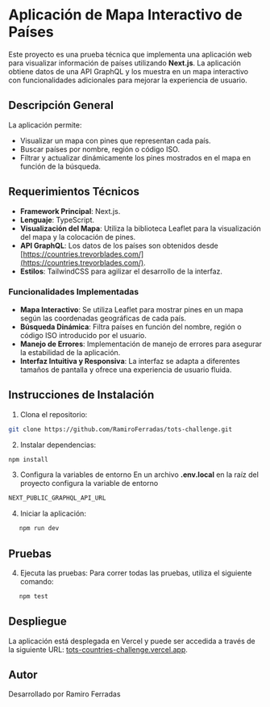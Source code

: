 # Aplicación de Mapa Interactivo de Países

Este proyecto es una prueba técnica que implementa una aplicación web para visualizar información de países utilizando **Next.js**. La aplicación obtiene datos de una API GraphQL y los muestra en un mapa interactivo con funcionalidades adicionales para mejorar la experiencia de usuario.

## Descripción General

La aplicación permite:

- Visualizar un mapa con pines que representan cada país.
- Buscar países por nombre, región o código ISO.
- Filtrar y actualizar dinámicamente los pines mostrados en el mapa en función de la búsqueda.

## Requerimientos Técnicos

- **Framework Principal**: Next.js.
- **Lenguaje**: TypeScript.
- **Visualización del Mapa**: Utiliza la biblioteca Leaflet para la visualización del mapa y la colocación de pines.
- **API GraphQL**: Los datos de los países son obtenidos desde [https://countries.trevorblades.com/](https://countries.trevorblades.com/).
- **Estilos**: TailwindCSS para agilizar el desarrollo de la interfaz.

### Funcionalidades Implementadas

- **Mapa Interactivo**: Se utiliza Leaflet para mostrar pines en un mapa según las coordenadas geográficas de cada país.
- **Búsqueda Dinámica**: Filtra países en función del nombre, región o código ISO introducido por el usuario.
- **Manejo de Errores**: Implementación de manejo de errores para asegurar la estabilidad de la aplicación.
- **Interfaz Intuitiva y Responsiva**: La interfaz se adapta a diferentes tamaños de pantalla y ofrece una experiencia de usuario fluida.

## Instrucciones de Instalación

1. Clona el repositorio:

```bash
git clone https://github.com/RamiroFerradas/tots-challenge.git
```

2. Instalar dependencias:

```bash
npm install
```

3. Configura la variables de entorno
   En un archivo **.env.local** en la raíz del proyecto configura la variable de entorno

```bash
NEXT_PUBLIC_GRAPHQL_API_URL
```

4. Iniciar la aplicación:

```bash
   npm run dev
```

## Pruebas

4. Ejecuta las pruebas: Para correr todas las pruebas, utiliza el siguiente comando:

```bash
   npm test
```

## Despliegue

La aplicación está desplegada en Vercel y puede ser accedida a través de la siguiente URL: [tots-countries-challenge.vercel.app](tots-countries-challenge.vercel.app).

## Autor

Desarrollado por Ramiro Ferradas

